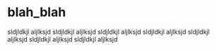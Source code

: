 blah_blah
=========

sldjldkjl aljlksjd sldjldkjl aljlksjd sldjldkjl aljlksjd sldjldkjl aljlksjd sldjldkjl aljlksjd sldjldkjl aljlksjd sldjldkjl aljlksjd 

